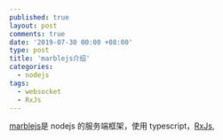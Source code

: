 ```yaml
---
published: true
layout: post
comments: true
date: '2019-07-30 00:00 +08:00'
type: post
title: 'marblejs介绍'
categories:
  - nodejs
tags:
  - websocket
  - RxJs
---
```


[marblejs](https://github.com/marblejs/marble)是 nodejs 的服务端框架，使用 typescript，[RxJs](http://reactivex.io/rxjs),
